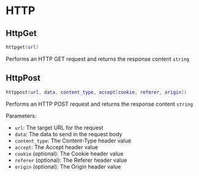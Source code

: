 # HTTP

## HttpGet
```lua
httpget(url)
```
Performs an HTTP GET request and returns the response content `string`

## HttpPost
```lua
httppost(url, data, content_type, accept[cookie, referer, origin])
```
Performs an HTTP POST request and returns the response content `string`

Parameters:
- `url`: The target URL for the request
- `data`: The data to send in the request body
- `content_type`: The Content-Type header value
- `accept`: The Accept header value
- `cookie` (optional): The Cookie header value
- `referer` (optional): The Referer header value
- `origin` (optional): The Origin header value